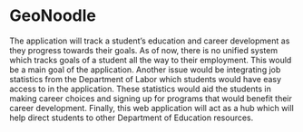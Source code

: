 # GeoNoodle

The application will track a student’s education and career development as they progress towards their goals. As of now, there is no unified system which tracks goals of a student all the way to their employment. This would be a main goal of the application. Another issue would be integrating job statistics from the Department of Labor which students would have easy access to in the application. These statistics would aid the students in making career choices and signing up for programs that would benefit their career development. Finally, this web application will act as a hub which will help direct students to other Department of Education resources.
